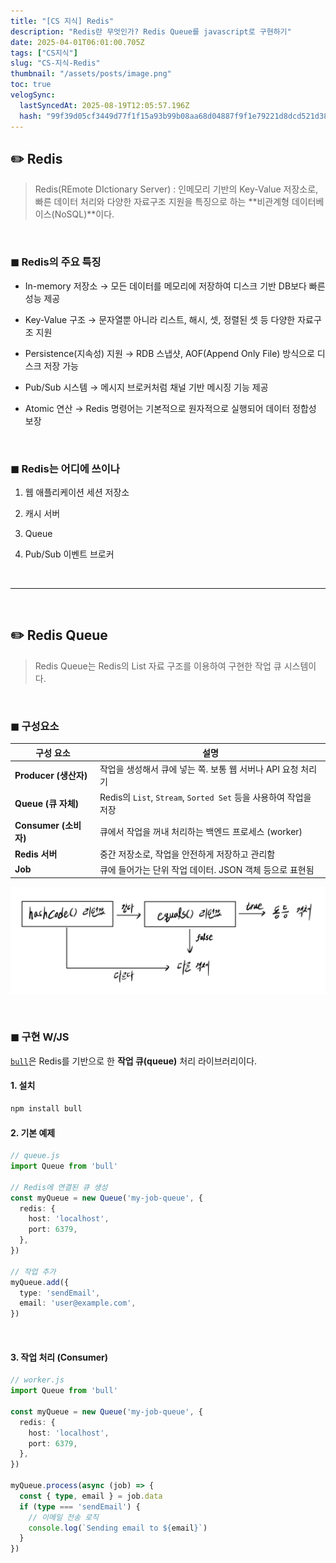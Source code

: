 ```yaml
---
title: "[CS 지식] Redis"
description: "Redis란 무엇인가? Redis Queue를 javascript로 구현하기"
date: 2025-04-01T06:01:00.705Z
tags: ["CS지식"]
slug: "CS-지식-Redis"
thumbnail: "/assets/posts/image.png"
toc: true
velogSync:
  lastSyncedAt: 2025-08-19T12:05:57.196Z
  hash: "99f39d05cf3449d77f1f15a93b99b08aa68d04887f9f1e79221d8dcd521d3810"
---
```


## ✏️ Redis

>Redis(REmote DIctionary Server)
: 인메모리 기반의 Key-Value 저장소로, 빠른 데이터 처리와 다양한 자료구조 지원을 특징으로 하는 **비관계형 데이터베이스(NoSQL)**이다. 


<br>

### ◼︎ Redis의 주요 특징

- In-memory 저장소
→ 모든 데이터를 메모리에 저장하여 디스크 기반 DB보다 빠른 성능 제공

- Key-Value 구조
→ 문자열뿐 아니라 리스트, 해시, 셋, 정렬된 셋 등 다양한 자료구조 지원

- Persistence(지속성) 지원
→ RDB 스냅샷, AOF(Append Only File) 방식으로 디스크 저장 가능

- Pub/Sub 시스템
→ 메시지 브로커처럼 채널 기반 메시징 기능 제공

- Atomic 연산
→ Redis 명령어는 기본적으로 원자적으로 실행되어 데이터 정합성 보장

<br>

### ◼︎ Redis는 어디에 쓰이나

1. 웹 애플리케이션 세션 저장소

2. 캐시 서버

3. Queue

4. Pub/Sub 이벤트 브로커

<br>

---

<br>

## ✏️ Redis Queue
>Redis Queue는 Redis의 List 자료 구조를 이용하여 구현한 작업 큐 시스템이다.




<br>

### ◼︎ 구성요소
| 구성 요소 | 설명 |
|-----------|------|
| **Producer (생산자)** | 작업을 생성해서 큐에 넣는 쪽. 보통 웹 서버나 API 요청 처리기 |
| **Queue (큐 자체)** | Redis의 `List`, `Stream`, `Sorted Set` 등을 사용하여 작업을 저장 |
| **Consumer (소비자)** | 큐에서 작업을 꺼내 처리하는 백엔드 프로세스 (worker) |
| **Redis 서버** | 중간 저장소로, 작업을 안전하게 저장하고 관리함 |
| **Job** | 큐에 들어가는 단위 작업 데이터. JSON 객체 등으로 표현됨 |

![](/assets/posts/image.png)

<br>

### ◼︎ 구현 W/JS
[`bull`](https://github.com/OptimalBits/bull)은 Redis를 기반으로 한 **작업 큐(queue)** 처리 라이브러리이다.


#### 1. 설치
```bash
npm install bull
```

#### 2. 기본 예제
```ts
// queue.js
import Queue from 'bull'

// Redis에 연결된 큐 생성
const myQueue = new Queue('my-job-queue', {
  redis: {
    host: 'localhost',
    port: 6379,
  },
})

// 작업 추가
myQueue.add({
  type: 'sendEmail',
  email: 'user@example.com',
})
```

<br>

#### 3. 작업 처리 (Consumer)
```ts
// worker.js
import Queue from 'bull'

const myQueue = new Queue('my-job-queue', {
  redis: {
    host: 'localhost',
    port: 6379,
  },
})

myQueue.process(async (job) => {
  const { type, email } = job.data
  if (type === 'sendEmail') {
    // 이메일 전송 로직
    console.log(`Sending email to ${email}`)
  }
})
```
